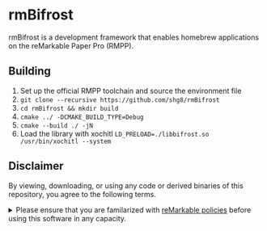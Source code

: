 # rmBifrost
rmBifrost is a development framework that enables homebrew applications on the reMarkable Paper Pro (RMPP).

## Building
1. Set up the official RMPP toolchain and source the environment file
2. `git clone --recursive https://github.com/shg8/rmBifrost`
3. `cd rmBifrost && mkdir build`
4. `cmake ../ -DCMAKE_BUILD_TYPE=Debug`
5. `cmake --build ./ -jN`
6. Load the library with xochitl `LD_PRELOAD=./libbifrost.so /usr/bin/xochitl --system`

## Disclaimer
By viewing, downloading, or using any code or derived binaries of this repository, you agree to the following terms.
<details>
  <summary>Please ensure that you are familarized with <a href="https://support.remarkable.com/s/article/Limited-Warranty-Policy">reMarkable policies</a> before using this software in any capacity.</summary>
  
  This software is provided "as is," without any express or implied warranties of any kind, including, but not limited to, implied warranties of merchantability, fitness for a particular purpose, or non-infringement. In no event shall the authors or copyright holders be liable for any claim, damages, or other liability, whether in an action of contract, tort, or otherwise, arising from, out of, or in connection with the software or the use or other dealings in the software.

  By using this software, you acknowledge that you assume all risks associated with its use and accept that no warranty, guarantee, or representation is made regarding the accuracy, reliability, or performance of the software.

  "reMarkable" and "reMarkable Paper Pro" are registered trademarks of Remarkable AS. All rights in the trademarks are the property of Remarkable AS. Any use is for nominative purposes only, and no endorsement, sponsorship, or affiliation is implied or intended.
</details>

